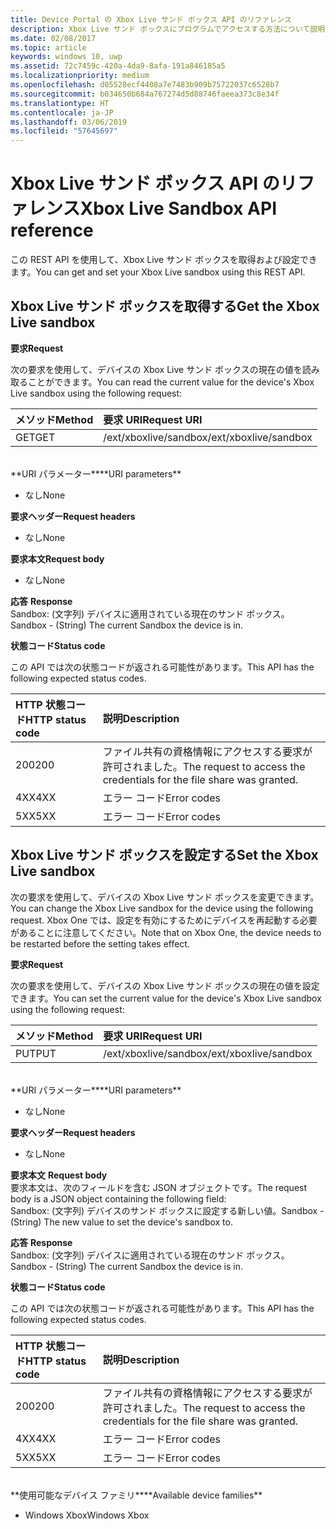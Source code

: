 ```yaml
---
title: Device Portal の Xbox Live サンド ボックス API のリファレンス
description: Xbox Live サンド ボックスにプログラムでアクセスする方法について説明します。
ms.date: 02/08/2017
ms.topic: article
keywords: windows 10, uwp
ms.assetid: 72c7459c-420a-4da9-8afa-191a846185a5
ms.localizationpriority: medium
ms.openlocfilehash: d05528ecf4408a7e7483b909b75722037c6528b7
ms.sourcegitcommit: b034650b684a767274d5d88746faeea373c8e34f
ms.translationtype: HT
ms.contentlocale: ja-JP
ms.lasthandoff: 03/06/2019
ms.locfileid: "57645697"
---
```

# <a name="xbox-live-sandbox-api-reference"></a><span data-ttu-id="80f3c-104">Xbox Live サンド ボックス API のリファレンス</span><span class="sxs-lookup"><span data-stu-id="80f3c-104">Xbox Live Sandbox API reference</span></span>   
<span data-ttu-id="80f3c-105">この REST API を使用して、Xbox Live サンド ボックスを取得および設定できます。</span><span class="sxs-lookup"><span data-stu-id="80f3c-105">You can get and set your Xbox Live sandbox using this REST API.</span></span>

## <a name="get-the-xbox-live-sandbox"></a><span data-ttu-id="80f3c-106">Xbox Live サンド ボックスを取得する</span><span class="sxs-lookup"><span data-stu-id="80f3c-106">Get the Xbox Live sandbox</span></span>

<span data-ttu-id="80f3c-107">**要求**</span><span class="sxs-lookup"><span data-stu-id="80f3c-107">**Request**</span></span>

<span data-ttu-id="80f3c-108">次の要求を使用して、デバイスの Xbox Live サンド ボックスの現在の値を読み取ることができます。</span><span class="sxs-lookup"><span data-stu-id="80f3c-108">You can read the current value for the device's Xbox Live sandbox using the following request:</span></span>

<span data-ttu-id="80f3c-109">メソッド</span><span class="sxs-lookup"><span data-stu-id="80f3c-109">Method</span></span>      | <span data-ttu-id="80f3c-110">要求 URI</span><span class="sxs-lookup"><span data-stu-id="80f3c-110">Request URI</span></span>
:------     | :-----
<span data-ttu-id="80f3c-111">GET</span><span class="sxs-lookup"><span data-stu-id="80f3c-111">GET</span></span> | <span data-ttu-id="80f3c-112">/ext/xboxlive/sandbox</span><span class="sxs-lookup"><span data-stu-id="80f3c-112">/ext/xboxlive/sandbox</span></span>
<br />
<span data-ttu-id="80f3c-113">**URI パラメーター**</span><span class="sxs-lookup"><span data-stu-id="80f3c-113">**URI parameters**</span></span>

- <span data-ttu-id="80f3c-114">なし</span><span class="sxs-lookup"><span data-stu-id="80f3c-114">None</span></span>

<span data-ttu-id="80f3c-115">**要求ヘッダー**</span><span class="sxs-lookup"><span data-stu-id="80f3c-115">**Request headers**</span></span>

- <span data-ttu-id="80f3c-116">なし</span><span class="sxs-lookup"><span data-stu-id="80f3c-116">None</span></span>

<span data-ttu-id="80f3c-117">**要求本文**</span><span class="sxs-lookup"><span data-stu-id="80f3c-117">**Request body**</span></span>

- <span data-ttu-id="80f3c-118">なし</span><span class="sxs-lookup"><span data-stu-id="80f3c-118">None</span></span>

<span data-ttu-id="80f3c-119">**応答** </span><span class="sxs-lookup"><span data-stu-id="80f3c-119">**Response** </span></span>  
<span data-ttu-id="80f3c-120">Sandbox: (文字列) デバイスに適用されている現在のサンド ボックス。</span><span class="sxs-lookup"><span data-stu-id="80f3c-120">Sandbox - (String) The current Sandbox the device is in.</span></span>   

<span data-ttu-id="80f3c-121">**状態コード**</span><span class="sxs-lookup"><span data-stu-id="80f3c-121">**Status code**</span></span>

<span data-ttu-id="80f3c-122">この API では次の状態コードが返される可能性があります。</span><span class="sxs-lookup"><span data-stu-id="80f3c-122">This API has the following expected status codes.</span></span>

<span data-ttu-id="80f3c-123">HTTP 状態コード</span><span class="sxs-lookup"><span data-stu-id="80f3c-123">HTTP status code</span></span>      | <span data-ttu-id="80f3c-124">説明</span><span class="sxs-lookup"><span data-stu-id="80f3c-124">Description</span></span>
:------     | :-----
<span data-ttu-id="80f3c-125">200</span><span class="sxs-lookup"><span data-stu-id="80f3c-125">200</span></span> | <span data-ttu-id="80f3c-126">ファイル共有の資格情報にアクセスする要求が許可されました。</span><span class="sxs-lookup"><span data-stu-id="80f3c-126">The request to access the credentials for the file share was granted.</span></span>
<span data-ttu-id="80f3c-127">4XX</span><span class="sxs-lookup"><span data-stu-id="80f3c-127">4XX</span></span> | <span data-ttu-id="80f3c-128">エラー コード</span><span class="sxs-lookup"><span data-stu-id="80f3c-128">Error codes</span></span>
<span data-ttu-id="80f3c-129">5XX</span><span class="sxs-lookup"><span data-stu-id="80f3c-129">5XX</span></span> | <span data-ttu-id="80f3c-130">エラー コード</span><span class="sxs-lookup"><span data-stu-id="80f3c-130">Error codes</span></span>

## <a name="set-the-xbox-live-sandbox"></a><span data-ttu-id="80f3c-131">Xbox Live サンド ボックスを設定する</span><span class="sxs-lookup"><span data-stu-id="80f3c-131">Set the Xbox Live sandbox</span></span>
<span data-ttu-id="80f3c-132">次の要求を使用して、デバイスの Xbox Live サンド ボックスを変更できます。</span><span class="sxs-lookup"><span data-stu-id="80f3c-132">You can change the Xbox Live sandbox for the device using the following request.</span></span> <span data-ttu-id="80f3c-133">Xbox One では、設定を有効にするためにデバイスを再起動する必要があることに注意してください。</span><span class="sxs-lookup"><span data-stu-id="80f3c-133">Note that on Xbox One, the device needs to be restarted before the setting takes effect.</span></span>

<span data-ttu-id="80f3c-134">**要求**</span><span class="sxs-lookup"><span data-stu-id="80f3c-134">**Request**</span></span>

<span data-ttu-id="80f3c-135">次の要求を使用して、デバイスの Xbox Live サンド ボックスの現在の値を設定できます。</span><span class="sxs-lookup"><span data-stu-id="80f3c-135">You can set the current value for the device's Xbox Live sandbox using the following request:</span></span>

<span data-ttu-id="80f3c-136">メソッド</span><span class="sxs-lookup"><span data-stu-id="80f3c-136">Method</span></span>      | <span data-ttu-id="80f3c-137">要求 URI</span><span class="sxs-lookup"><span data-stu-id="80f3c-137">Request URI</span></span>
:------     | :-----
<span data-ttu-id="80f3c-138">PUT</span><span class="sxs-lookup"><span data-stu-id="80f3c-138">PUT</span></span> | <span data-ttu-id="80f3c-139">/ext/xboxlive/sandbox</span><span class="sxs-lookup"><span data-stu-id="80f3c-139">/ext/xboxlive/sandbox</span></span>
<br />
<span data-ttu-id="80f3c-140">**URI パラメーター**</span><span class="sxs-lookup"><span data-stu-id="80f3c-140">**URI parameters**</span></span>

- <span data-ttu-id="80f3c-141">なし</span><span class="sxs-lookup"><span data-stu-id="80f3c-141">None</span></span>

<span data-ttu-id="80f3c-142">**要求ヘッダー**</span><span class="sxs-lookup"><span data-stu-id="80f3c-142">**Request headers**</span></span>

- <span data-ttu-id="80f3c-143">なし</span><span class="sxs-lookup"><span data-stu-id="80f3c-143">None</span></span>

<span data-ttu-id="80f3c-144">**要求本文** </span><span class="sxs-lookup"><span data-stu-id="80f3c-144">**Request body** </span></span>  
<span data-ttu-id="80f3c-145">要求本文は、次のフィールドを含む JSON オブジェクトです。</span><span class="sxs-lookup"><span data-stu-id="80f3c-145">The request body is a JSON object containing the following field:</span></span>   
<span data-ttu-id="80f3c-146">Sandbox: (文字列) デバイスのサンド ボックスに設定する新しい値。</span><span class="sxs-lookup"><span data-stu-id="80f3c-146">Sandbox - (String) The new value to set the device's sandbox to.</span></span>

<span data-ttu-id="80f3c-147">**応答** </span><span class="sxs-lookup"><span data-stu-id="80f3c-147">**Response** </span></span>  
<span data-ttu-id="80f3c-148">Sandbox: (文字列) デバイスに適用されている現在のサンド ボックス。</span><span class="sxs-lookup"><span data-stu-id="80f3c-148">Sandbox - (String) The current Sandbox the device is in.</span></span>   

<span data-ttu-id="80f3c-149">**状態コード**</span><span class="sxs-lookup"><span data-stu-id="80f3c-149">**Status code**</span></span>

<span data-ttu-id="80f3c-150">この API では次の状態コードが返される可能性があります。</span><span class="sxs-lookup"><span data-stu-id="80f3c-150">This API has the following expected status codes.</span></span>

<span data-ttu-id="80f3c-151">HTTP 状態コード</span><span class="sxs-lookup"><span data-stu-id="80f3c-151">HTTP status code</span></span>      | <span data-ttu-id="80f3c-152">説明</span><span class="sxs-lookup"><span data-stu-id="80f3c-152">Description</span></span>
:------     | :-----
<span data-ttu-id="80f3c-153">200</span><span class="sxs-lookup"><span data-stu-id="80f3c-153">200</span></span> | <span data-ttu-id="80f3c-154">ファイル共有の資格情報にアクセスする要求が許可されました。</span><span class="sxs-lookup"><span data-stu-id="80f3c-154">The request to access the credentials for the file share was granted.</span></span>
<span data-ttu-id="80f3c-155">4XX</span><span class="sxs-lookup"><span data-stu-id="80f3c-155">4XX</span></span> | <span data-ttu-id="80f3c-156">エラー コード</span><span class="sxs-lookup"><span data-stu-id="80f3c-156">Error codes</span></span>
<span data-ttu-id="80f3c-157">5XX</span><span class="sxs-lookup"><span data-stu-id="80f3c-157">5XX</span></span> | <span data-ttu-id="80f3c-158">エラー コード</span><span class="sxs-lookup"><span data-stu-id="80f3c-158">Error codes</span></span>

<br />
<span data-ttu-id="80f3c-159">**使用可能なデバイス ファミリ**</span><span class="sxs-lookup"><span data-stu-id="80f3c-159">**Available device families**</span></span>

* <span data-ttu-id="80f3c-160">Windows Xbox</span><span class="sxs-lookup"><span data-stu-id="80f3c-160">Windows Xbox</span></span>

